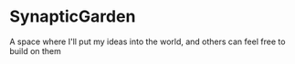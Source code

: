 # SynapticGarden
A space where I'll put my ideas into the world, and others can feel free to build on them
